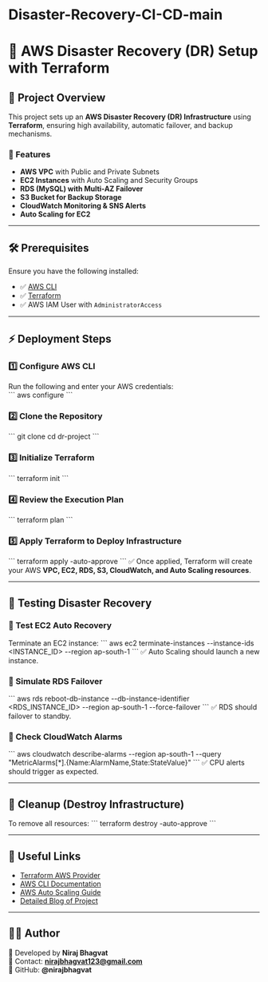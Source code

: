 # Disaster-Recovery-CI-CD-main

# 🚀 AWS Disaster Recovery (DR) Setup with Terraform

## 📌 Project Overview  
This project sets up an **AWS Disaster Recovery (DR) Infrastructure** using **Terraform**, ensuring high availability, automatic failover, and backup mechanisms.  

### 🔹 Features  
- **AWS VPC** with Public and Private Subnets  
- **EC2 Instances** with Auto Scaling and Security Groups  
- **RDS (MySQL) with Multi-AZ Failover**  
- **S3 Bucket for Backup Storage**  
- **CloudWatch Monitoring & SNS Alerts**  
- **Auto Scaling for EC2**  

---

## 🛠️ Prerequisites  
Ensure you have the following installed:  
- ✅ [AWS CLI](https://docs.aws.amazon.com/cli/latest/userguide/install-cliv2.html)  
- ✅ [Terraform](https://developer.hashicorp.com/terraform/downloads)  
- ✅ AWS IAM User with `AdministratorAccess`  

---

## ⚡ Deployment Steps  

### 1️⃣ Configure AWS CLI  
Run the following and enter your AWS credentials:  
\`\`\`
aws configure
\`\`\`

### 2️⃣ Clone the Repository
\`\`\`
git clone <your-github-repo-url>
cd dr-project
\`\`\`

### 3️⃣ Initialize Terraform
\`\`\`
terraform init
\`\`\`

### 4️⃣ Review the Execution Plan
\`\`\`
terraform plan
\`\`\`

### 5️⃣ Apply Terraform to Deploy Infrastructure
\`\`\`
terraform apply -auto-approve
\`\`\`
✅ Once applied, Terraform will create your AWS **VPC, EC2, RDS, S3, CloudWatch, and Auto Scaling resources**.  

---

## 🧪 Testing Disaster Recovery  

### 🔹 Test EC2 Auto Recovery  
Terminate an EC2 instance:
\`\`\`
aws ec2 terminate-instances --instance-ids <INSTANCE_ID> --region ap-south-1
\`\`\`
✅ Auto Scaling should launch a new instance.  

### 🔹 Simulate RDS Failover  
\`\`\`
aws rds reboot-db-instance --db-instance-identifier <RDS_INSTANCE_ID> --region ap-south-1 --force-failover
\`\`\`
✅ RDS should failover to standby.  

### 🔹 Check CloudWatch Alarms  
\`\`\`
aws cloudwatch describe-alarms --region ap-south-1 --query "MetricAlarms[*].{Name:AlarmName,State:StateValue}"
\`\`\`
✅ CPU alerts should trigger as expected.  

---

## 🧹 Cleanup (Destroy Infrastructure)  
To remove all resources:
\`\`\`
terraform destroy -auto-approve
\`\`\`

---

## 🔗 Useful Links  
- [Terraform AWS Provider](https://registry.terraform.io/providers/hashicorp/aws/latest/docs)  
- [AWS CLI Documentation](https://docs.aws.amazon.com/cli/latest/userguide/cli-services-ec2.html)  
- [AWS Auto Scaling Guide](https://docs.aws.amazon.com/autoscaling/ec2/userguide/AutoScalingGroup.html)  
- [Detailed Blog of Project](https://nirajbhagwat.blogspot.com/2025/03/automating-disaster-recovery-using.html)

---

## 👨‍💻 Author  
🚀 Developed by **Niraj Bhagvat**  
📧 Contact: **nirajbhagvat123@gmail.com**  
🔗 GitHub: **@nirajbhagvat**
